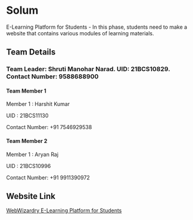 # Solum
E-Learning Platform for Students - In this phase, students need to make a website that contains various modules of learning materials.

## Team Details
### Team Leader: Shruti Manohar Narad. UID: 21BCS10829. Contact Number: 9588688900
#### Team Member 1
Member 1 : Harshit Kumar

UID    : 21BCS11130

Contact Number: +91 7546929538

#### Team Member 2
Member 1 : Aryan Raj

UID    : 21BCS10996

Contact Number: +91 9911390972


## Website Link
[WebWizardry E-Learning Platform for Students](https://cerulean-sfogliatella-e4f3a8.netlify.app/)

